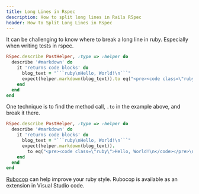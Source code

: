 ```yaml
---
title: Long Lines in Rspec
description: How to split long lines in Rails RSpec
header: How to Split Long Lines in Rspec
---
```

It can be challenging to know where to break a long line in ruby.  Especially when writing tests in rspec.

```ruby
RSpec.describe PostHelper, :type => :helper do
  describe '#markdown' do
    it 'returns code blocks' do
      blog_text = "```ruby\nHello, World!\n```"
      expect(helper.markdown(blog_text)).to eq("<pre><code class=\"ruby\">Hello, World!\n</code></pre>\n")
    end
  end
end
```

One technique is to find the method call, `.to` in the example above, and break it there.

```ruby
RSpec.describe PostHelper, :type => :helper do
  describe '#markdown' do
    it 'returns code blocks' do
      blog_text = "```ruby\nHello, World!\n```"
      expect(helper.markdown(blog_text)).
        to eq("<pre><code class=\"ruby\">Hello, World!\n</code></pre>\n")
    end
  end
end
```

[Rubocop](https://docs.rubocop.org/en/stable/) can help improve your ruby style.  Rubocop is available as an extension in Visual Studio code.
